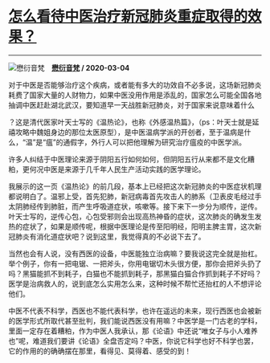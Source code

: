# [怎么看待中医治疗新冠肺炎重症取得的效果？](https://www.zhihu.com/answer/1056359148)

-------------------------------------------------------------------

![懋衍音梵](https://pic1.zhimg.com/da8e974dc.jpg?source=1940ef5c "懋衍音梵")&emsp;**[懋衍音梵](https://www.zhihu.com/people/mao-yan-yin-fan) / 2020-03-04**

对于中医是否能够治疗这个疾病，或者能有多大的功效自不必多说，这场新冠肺炎耗费了国家大量的人财物力，如果中医没用作用是添乱的，国家怎么可能全国各地抽调中医赶赴湖北武汉，要知道早一天战胜新冠肺炎，对于国家来说意味着什么

？这是清代医家叶天士写的《温热论》，也称《外感温热篇》，（ps：叶天士就是延禧攻略中魏姐身边的那位太医原型），是中医温病学派的开创者，至于温病是什么，“温”是“瘟”的通假字，外行人可以把他理解为研究治疗瘟疫的中医学派。

许多人纠结于中医理论来源于阴阳五行如何如何，但阴阳五行从来都不是文化糟粕，更何况中医是来源于几千年人民生产活动实践的医学理论。

我展示的这一页《温热论》的前几段，基本上已经把这次新冠肺炎的中医症状机理都说明白了。温邪上受，首先犯肺，新冠病毒首先攻击人的肺系（卫表皮毛经过手太阴肺经传到肺脏，而产生呼吸道症状，咳嗽等。接下来下一步分为顺传，逆传。叶天士写的，逆传心包，心包受邪则会出现高热神昏的症状，这次肺炎的确发生发热的症状了，如果是顺传呢，根据中医理论是传至阳明经，阳明主脾主胃，这次新冠肺炎有消化道症状吧？说到这里，我觉得真的不必说下去了。

当然也会有人说，没有西医的设备，中医能独立治病嘛？要我说这完全就是抬杠。举个例子，你有一把电锯、一把斧头，你用电锯切木头很方便，那你会把斧头扔了吗？黑猫能抓不到耗子，白猫也不能抓到耗子，那黑猫白猫合作抓到耗子不好吗？医学是治病救人的，说到底怎么实用怎么来，这种时候不帮忙还抬杠的人不想评论他们。

中医不代表不科学，西医也不能代表科学，也许在遥远的未来，现行西医也会被新的医学形式所取代甚至批判，我们能说西医没有用嘛？中医学是一门古老的学科，里面一定存在着糟粕，作为中医人我承认，那《论语》中还说“唯女子与小人难养也”呢，难道我们要讲《论语》全盘否定吗？中医，你说它科学也好不科学也罢，它的作用的的确确摆在那里，看得见、莫得着、感受的到！

